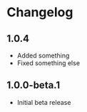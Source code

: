# Changelog

## 1.0.4

- Added something
- Fixed something else

## 1.0.0-beta.1

- Initial beta release

